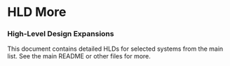 # HLD More

### High-Level Design Expansions

This document contains detailed HLDs for selected systems from the main list. See the main README or other files for more.
